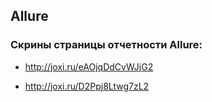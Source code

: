 ## Allure
### Скрины страницы отчетности Allure:

* http://joxi.ru/eAOjqDdCvWJjG2

* http://joxi.ru/D2Ppj8Ltwg7zL2
